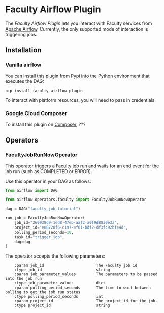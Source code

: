 # Faculty Airflow Plugin

The *Faculty Airflow Plugin* lets you interact with Faculty services
from [Apache Airflow](https://airflow.apache.org/). Currently, the
only supported mode of interaction is triggering jobs.

## Installation

### Vanilla airflow

You can install this plugin from Pypi into the Python environment that
executes the DAG:

```
pip install faculty-airflow-plugin
```

To interact with platform resources, you will need to pass in
credentials. 

### Google Cloud Composer

To install this plugin on
[Composer](https://cloud.google.com/composer/docs/quickstart), ???

## Operators

### FacultyJobRunNowOperator

This operator triggers a Faculty job run and waits for an end event
for the job run (such as COMPLETED or ERROR).

Use this operator in your DAG as follows:

```py
from airflow import DAG

from airflow.operators.faculty import FacultyJobRunNowOperator

dag = DAG("faculty_job_tutorial")

run_job = FacultyJobRunNowOperator(
    job_id="260938d9-1ed8-47eb-aaf2-a0f9d8830e3a",
    project_id="e88728f6-c197-4f01-bdf2-df3fc92bfe4d",
    polling_period_seconds=10,
    task_id="trigger_job",
    dag=dag
)
```

The operator accepts the following parameters:

```
    :param job_id                       The Faculty job id
    :type job_id                        string
    :param job_parameter_values         The parameters to be passed into the job run
    :type job_parameter_values          dict
    :param polling_period_seconds       The time to wait between polling to get the job run status
    :type polling_period_seconds        int
    :param project_id                   The project id for the job. 
    :type project_id                    string
```
